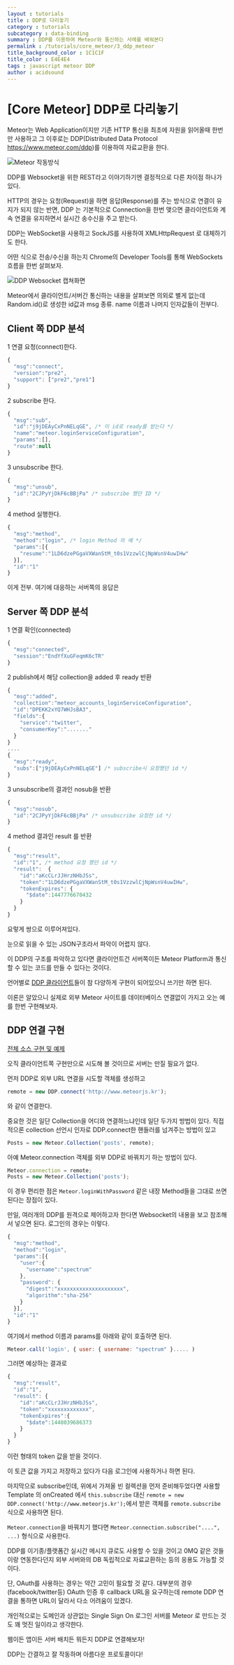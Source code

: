 ```yaml
---
layout : tutorials
title : DDP로 다리놓기
category : tutorials
subcategory : data-binding
summary : DDP를 이용하여 Meteor와 통신하는 사례를 배워본다
permalink : /tutorials/core_meteor/3_ddp_meteor
title_background_color : 1C1C1F
title_color : E4E4E4
tags : javascript meteor DDP
author : acidsound
---
```

# [Core Meteor] DDP로 다리놓기

Meteor는 Web Application이지만 기존 HTTP 통신을 최초에 자원을 읽어올때 한번만 사용하고 그 이후로는 DDP(Distributed Data Protocol https://www.meteor.com/ddp)를 이용하여 자료교환을 한다.

![Meteor 작동방식](imgs/DDP_console.jpg)

DDP를 Websocket을 위한 REST라고 이야기하기엔 결정적으로 다른 차이점 하나가 있다.

HTTP의 경우는 요청(Request)을 하면 응답(Response)를 주는 방식으로 연결이 유지가 되지 않는 반면, DDP 는 기본적으로 Connection을 한번 맺으면 클라이언트와 계속 연결을 유지하면서 실시간 송수신을 주고 받는다.

DDP는 WebSocket을 사용하고 SockJS를 사용하여 XMLHttpRequest 로 대체하기도 한다.

어떤 식으로 전송/수신을 하는지 Chrome의 Developer Tools를 통해 WebSockets 흐름을 한번 살펴보자.

![DDP Websocket 캡쳐화면](imgs/DDP_Websocket.png)

Meteor에서 클라이언트/서버간 통신하는 내용을 살펴보면 의외로 별게 없는데 Random.id()로 생성한 id값과 msg 종류. name 이름과 나머지 인자값들이 전부다.

## Client 쪽 DDP 분석

1 연결 요청(connect)한다.

```javascript
{
  "msg":"connect",
  "version":"pre2",
  "support": ["pre2","pre1"]
}
```

2 subscribe 한다.

```javascript
{
  "msg":"sub",
  "id":"j9jDEAyCxPnNELqGE", /* 이 id로 ready를 받는다 */
  "name":"meteor.loginServiceConfiguration",
  "params":[],
  "route":null
}
```

3 unsubscribe 한다.

```javascript
{
  "msg":"unsub",
  "id":"2CJPyYjDkF6cBBjPa" /* subscribe 했던 ID */
}
```

4 method 실행한다.

```javascript
{
  "msg":"method",
  "method":"login", /* login Method 의 예 */
  "params":[{
    "resume":"1LD6dzePGgaVXWanStM_t0s1VzzwlCjNpWsnV4uwIHw"
  }],
  "id":"1"
}
```

이게 전부.
여기에 대응하는 서버쪽의 응답은

## Server 쪽 DDP 분석

1 연결 확인(connected)

```javascript
{
  "msg":"connected",
  "session":"EndYfXuGFeqmK6cTR"
}
```

2 publish에서 해당 collection을 added 후 ready 반환

```javascript
{
  "msg":"added",
  "collection":"meteor_accounts_loginServiceConfiguration",
  "id":"DPEKK2xYQ7WHJsBA3",
  "fields":{
    "service":"twitter",
    "consumerKey":"......."
  }
}
....
{
  "msg":"ready",
  "subs":["j9jDEAyCxPnNELqGE"] /* subscribe시 요청했던 id */
}
```

3 unsubscribe의 결과인 nosub을 반환

```javascript
{
  "msg":"nosub",
  "id":"2CJPyYjDkF6cBBjPa" /* unsubscribe 요청한 id */
}
```

4 method 결과인 result 를 반환

```javascript
{
  "msg":"result",
  "id":"1", /* method 요청 했던 id */
  "result":  {
    "id":"aKcCLrJJHrzNHbJSs",
    "token":"1LD6dzePGgaVXWanStM_t0s1VzzwlCjNpWsnV4uwIHw",
    "tokenExpires": {
      "$date":1447776670432
    }
  }
}
```

요렇게 쌍으로 이루어져있다.

눈으로 읽을 수 있는 JSON구조라서 파악이 어렵지 않다.

이 DDP의 구조를 파악하고 있다면 클라이언트건 서버쪽이든 Meteor Platform과 통신할 수 있는 코드를 만들 수 있다는 것이다.

언어별로 [DDP 클라이언트](http://meteorpedia.com/read/DDP_Clients)들이 참 다양하게 구현이 되어있으니 쓰기만 하면 된다.

이론은 알았으니 실제로 외부 Meteor 사이트를 데이터베이스 연결없이 가지고 오는 예를 한번 구현해보자.

## DDP 연결 구현

[전체 소스 구현 및 예제](http://meteorpad.com/pad/N5ABJRpjd4id3Pf4s/remoteConnection)

오직 클라이언트쪽 구현만으로 시도해 볼 것이므로 서버는 만질 필요가 없다.

먼저 DDP로 외부 URL 연결을 시도할 객체를 생성하고

```javascript
remote = new DDP.connect('http://www.meteorjs.kr');
```

와 같이 연결한다.

중요한 것은 일단 Collection을 어디와 연결하느냐인데 일단 두가지 방법이 있다.
직접적으론 collection 선언시 인자로 DDP.connect한 핸들러를 넘겨주는 방법이 있고

```javascript
Posts = new Meteor.Collection('posts', remote);
```

아예 Meteor.connection 객체를 외부 DDP로 바꿔치기 하는 방법이 있다.

```javascript
Meteor.connection = remote;
Posts = new Meteor.Collection('posts');
```

이 경우 편리한 점은 ```Meteor.loginWithPassword``` 같은 내장 Method들을 그대로 쓰면 된다는 장점이 있다.

만일, 여러개의 DDP를 원격으로 제어하고자 한다면 Websocket의 내용을 보고 참조해서 넣으면 된다. 로그인의 경우는 이렇다.

```javascript
{
  "msg":"method",
  "method":"login",
  "params":[{
    "user":{
      "username":"spectrum"
    },
    "password": {
      "digest":"xxxxxxxxxxxxxxxxxxxxx",
      "algorithm":"sha-256"
    }
  }],
  "id":"1"
}
```

여기에서 method 이름과 params를 아래와 같이 호출하면 된다.

```javascript
Meteor.call('login', { user: { username: "spectrum" }..... )
```
그러면 예상하는 결과로

```javascript
{
  "msg":"result",
  "id":"1",
  "result": {
    "id":"aKcCLrJJHrzNHbJSs",
    "token":"xxxxxxxxxxxxx",
    "tokenExpires":{
      "$date":1448039686373
    }
  }
}
```

이런 형태의 token 값을 받을 것이다.

이 토큰 값을 가지고 저장하고 있다가 다음 로그인에 사용하거나 하면 된다.

마지막으로 subscribe인데, 위에서 가져올 빈 컬렉션을 먼저 준비해두었다면 사용할 Template 의 onCreated 에서 ```this.subscribe``` 대신 ```remote = new DDP.connect('http://www.meteorjs.kr');```에서 받은 객체를 ```remote.subscribe``` 식으로 사용하면 된다.

```Meteor.connection```을 바꿔치기 했다면 ```Meteor.connection.subscribe("....", ...)``` 형식으로 사용한다.

DDP를 이기종/플랫폼간 실시간 메시지 큐로도 사용할 수 있을 것이고 0MQ 같은 것들이랑 연동한다던지 외부 서버와의 DB 독립적으로 자료교환하는 등의 응용도 가능할 것이다.

단, OAuth를 사용하는 경우는 약간 고민이 필요할 것 같다. 대부분의 경우(facebook/twitter등) OAuth 인증 후 callback URL을 요구하는데 remote DDP 연결을 통하면 URL이 달라서 다소 어려움이 있겠다.

개인적으로는 도메인과 상관없는 Single Sign On 로그인 서버를 Meteor 로 만드는 것도 꽤 멋진 일이라고 생각한다.

웹이든 앱이든 서버 배치든 뭐든지 DDP로 연결해보자!

DDP는 간결하고 잘 작동하며 아름다운 프로토콜이다!